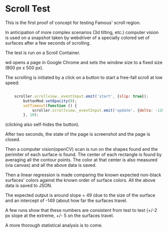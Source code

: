 # Scroll Test

This is the first proof of concept for testing Famous' scroll region.

In anticipation of  more complex scenarios (3d tilting, etc.) computer vision is used on a snapshot
taken by webdriver of a specially colored set of surfaces after a few seconds of scrolling.

The test is run on a Scroll Container.

wd opens a page in Google Chrome and sets the window size to a fixed size (800 px x 500 px).

The scrolling is initiated by a click on a button to start a free-fall scroll at low speed:

``` javascript

    scroller.scrollview._eventInput.emit('start', {slip: true});
        buttonMod.setOpacity(0);
        setTimeout(function () {
            scroller.scrollview._eventInput.emit('update', {delta: -120, position: -120, velocity: -0.1, slip: true});
        }, 10);
```

(clicking also self-hides the button).

After two seconds, the state of the page is screenshot and the page is closed.

Then a computer vision(openCV) scan is run on the shapes found and the perimiter of each surface is found.
The center of each rectangle is found by averaging all the contour points.
The color at that center is also measured (via canvas) and all the above data is saved.

Then a linear regression is made comparing the known expected non-black surfaces' colors against the known order of
surface colors. All the above data is saved to JSON.

The expected output is around slope = 49 (due to the size of the surface and an intercept of -149 (about how far the
surfaces travel.

A few runs show that these numbers are consistent from test to test
(+/-2 px slope at the extreme, +/- 5 on the surfaces travel.

A more thorough statistical analysis is to come.

